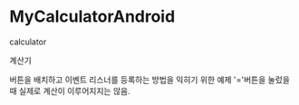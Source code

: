 # MyCalculatorAndroid
calculator<br/>
<p>계산기</p>
<p>
버튼을 배치하고 이벤트 리스너를 등록하는 방법을 익히기 위한 예제
'='버튼을 눌렀을 때 실제로 계산이 이루어지지는 않음.
</p>
